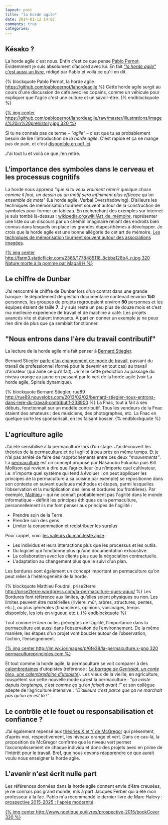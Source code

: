 ```yaml
---
layout: post
title: "la horde agile"
date: 2014-01-12 14:02
comments: true
categories: 
---
```


Késako ?
---

La horde agile c'est nous. Enfin c'est ce que pense [Pablo Pernot](http://www.areyouagile.com/pages/a-propos.html). Évidemment je suis absolument d’accord avec lui. En fait [*"la horde agile"* c'est aussi un livre](https://github.com/pablopernot/lahordeagile), rédigé par Pablo et voilà ce qu'il en dit.

{% blockquote Pablo Pernot, la horde agile https://github.com/pablopernot/lahordeagile %}
Cette horde agile surgit au cours d'une discussion de café avec les copains, comme un véhicule pour expliquer que l'agile c'est une culture et un savoir-être.
{% endblockquote %}

[{% img center https://github.com/pablopernot/lahordeagile/raw/master/illustrations/images%20in%20prehistory.jpg 320 %}](https://github.com/pablopernot/lahordeagile/blob/master/illustrations/images%20in%20prehistory.jpg)

Si tu ne connais pas ce terme – *"agile"* – c'est que tu as probablement besoin de lire l'introduction de *la horde agile*. C'est rapide et ça ne mange pas de pain, et c'est [disponible en pdf ici](https://github.com/pablopernot/lahordeagile/raw/master/lahordeagile.pdf).

J'ai tout lu et voilà ce que j'en retire.

<!--more-->

L’importance des symboles dans le cerveau et les processus cognitifs
---

La horde nous apprend *"que si tu veux vraiment retenir quelque chose comme il faut, un dessin ou un motif sera infiniment plus efficace qu’un ensemble de mots"* (La horde agile, Verbal Overshadowing).  D’ailleurs les techniques de mémorisation tournent souvent autour de la construction de symboles pour former un tableau. En recherchant des exemples sur internet je suis tombé là-dessus : [wikipedia.org/wiki/Art_de_mémoire](http://fr.wikipedia.org/wiki/Art_de_m%C3%A9moire), représenter une liste ou un discours par un chemin imaginaire reliant des endroits bien connus dans lesquels on place les grandes étapes/thèmes à développer. Je crois que la horde agile est une bonne allégorie de cet art de mémoire. [Les techniques de mémorisation tournent souvent autour des associations imagées](https://www.google.com/search?q=technique+de+mémorisation).

[{% img center http://farm3.staticflickr.com/2365/1778485118_8cbba128b4_n.jpg 320 Nature morte à la pomme par Magali H %}](http://www.flickr.com/photos/mistinguette18/1778485118/)

Le chiffre de Dunbar
---

J’ai rencontré le chiffre de Dunbar lors d'un contrat dans une grande banque : le département de gestion documentaire contenait environ **150** personnes, les groupes de projets regroupaient environ **50** personnes et les équipes étaient de taille **7**. J’y suis resté un peu plus de douze mois et c’est ma meilleure expérience de travail et de machine à café. Les projets avancés vite et étaient innovants. À part en donner un exemple je ne peux rien dire de plus que ça semblait fonctionner.

"Nous entrons dans l'ère du travail contributif"
---

La lecture de la horde agile m’a fait penser à [Bernard Stiegler](http://fr.wikipedia.org/wiki/Bernard_Stiegler).

Bernard Stiegler [parle d’un changement de mode de travail](http://rue89.nouvelobs.com/2013/02/02/bernard-stiegler-nous-entrons-dans-lere-du-travail-contributif-238900), passant du travail de professionnel (formé pour le devenir en tout cas) au travail d’amateur (qui aime ce qu’il fait). Je relie cette prédiction au passage du niveau orange au jaune en passant par le vert de la horde agile (voir La horde agile, 
Spirale dynamique).

{% blockquote Bernard Stiegler, rue89 http://rue89.nouvelobs.com/2013/02/02/bernard-stiegler-nous-entrons-dans-lere-du-travail-contributif-238900 %}
La Fnac, tout à fait à ses débuts, fonctionnait sur un modèle contributif. Tous les vendeurs de la Fnac étaient des amateurs : des musiciens, des photographes, etc. La Fnac en quelque sorte les sponsorisait, en les faisant bosser.
{% endblockquote %}

L'agriculture agile
---

J’ai été sensibilisé à la permaculture lors d’un stage. J’ai découvert les théories de la permaculture et de l’agilité à peu près en même temps. Et je n’ai pas arrêté de faire des rapprochements entre ces deux *“mouvements”*.
La [permaculture](http://prise2terre.wordpress.com/la-permaculture-ques-aquo/) est un concept proposé par Nasanobu Fukuoka puis Bill Mollison qui revient à dire que l’agriculteur (ou n’importe quel cultivateur, i.e. n’importe quel système qui tend à évoluer : on peut appliquer les principes de la permaculture à sa cuisine par exemple) se repositionne dans son contexte en suivant quelques méthodes et étapes, parmi lesquelles l’observation et la multiplication des liens et bordures (ou frontières).
Par exemple, [Mathieu](http://prise2terre.wordpress.com/about/) – qui ne connaît probablement pas l'agilité dans le monde informatique – définit les principes éthiques de la permaculture, personnellement ils me font penser aux principes de l'agilité :

* Prendre soin de la Terre
* Prendre soin des gens
* Limiter la consommation et redistribuer les surplus

Pour rappel, voici [les valeurs du manifeste agile](http://fr.wikipedia.org/wiki/Manifeste_agile#Les_4_valeurs) :

* Les individus et leurs interactions plus que les processus et les outils.
* Du logiciel qui fonctionne plus qu’une documentation exhaustive.
* La collaboration avec les clients plus que la négociation contractuelle.
* L’adaptation au changement plus que le suivi d’un plan.

Les bordures sont également un concept important en permaculture qu’on peut relier à l’hétérogénéité de la horde.

{% blockquote Mathieu Foudral, prise2terre http://prise2terre.wordpress.com/la-permaculture-ques-aquo/ %}
Les Bordures font référence aux limites, qu’elles soient physiques ou non. Les limites peuvent être matérielles (rivière, mûr, arbres, structures, pentes, etc.), ou plus générales (financières, opinions, voisinages, temps disponible, les lois en vigueur, etc.).
{% endblockquote %}

Tout comme le *lean* ou les préceptes de l’agilité, l’importance dans la permaculture est aussi dans l’observation de l’environnement. De la même manière, les étapes d'un projet vont boucler autour de l’observation, l’action, l’enseignement.

[{% img center http://im.wk.io/images/p/6fe38/la-permaculture.x-png 320 permacultureprinciples.com %}](http://permacultureprinciples.com/resources/free-downloads/)

Et tout comme la horde agile, la permaculture se voit comparer à des [calembredaines](http://fr.wiktionary.org/wiki/calembredaine) d’utopistes (référence : [*Le barrage de Genissiat, un conte bleu, une calembredaine d’utopiste*](http://www.cnrtl.fr/definition/utopiste)). Les vieux de la vieille, en agriculture, rouspètent sur cette nouvelle mode qu’est la permaculture : *“ça existe depuis longtemps, c’est comme ça qu’on faisait avant !”* et son collègue adepte de l’agriculture intensive : *“D’ailleurs c’est parce que ça ne marchait pas qu’on en est là !”*. 

Le contrôle et le fouet ou responsabilisation et confiance ?
---

J’ai également repensé aux [théories X et Y de McGregor](http://fr.wikipedia.org/wiki/Th%C3%A9orie_X_et_th%C3%A9orie_Y) qui présentent, d’après moi, respectivement, les niveaux orange et vert. Dans ce cas-là, la proposition de McGregor confirme que le niveau vert permet l’accomplissement de chaque individu et donc des projets avec en prime de l’intérêt pour le travail. Bref, que nous devons réapprendre ce que aurait voulu nous enseigner la horde agile.

L'avenir n'est écrit nulle part
---

Les références données dans la horde agile donnent envie d’être creusées, je ne connais pas grand monde, mis à part Jacques Ferber qui a été mon professeur à la fac. Pablo m'a recommandé le dernier livre de Marc Halévy : [prospective 2015-2025 : l'après modernité](http://www.noetique.eu/livres/prospective-2015).

[{% img center http://www.noetique.eu/livres/prospective-2015/bookCover 320 %}](http://www.noetique.eu/livres/prospective-2015/bookCover/image_view_fullscreen)